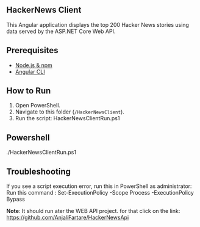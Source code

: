 ## HackerNews Client

This Angular application displays the top 200 Hacker News stories using data served by the ASP.NET Core Web API.

## Prerequisites
- [Node.js & npm](https://nodejs.org/)
- [Angular CLI](https://angular.io/cli)
  

## How to Run
1. Open PowerShell.
2. Navigate to this folder (`/HackerNewsClient`).
3. Run the script: HackerNewsClientRun.ps1

## Powershell
./HackerNewsClientRun.ps1

## Troubleshooting
If you see a script execution error, run this in PowerShell as administrator:
Run this command : Set-ExecutionPolicy -Scope Process -ExecutionPolicy Bypass

**Note**: It should run ater the WEB API project. for that click on the link: https://github.com/AnjaliFartare/HackerNewsApi
